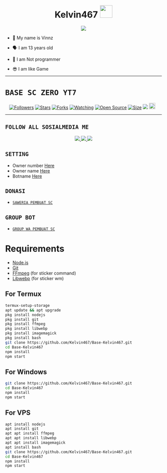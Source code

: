<h1 align="center">Kelvin467 <img src="https://user-images.githubusercontent.com/1303154/88677602-1635ba80-d120-11ea-84d8-d263ba5fc3c0.gif" width="40px" alt=""><br></h1>
<p align="center">
<img src="https://i.ibb.co/YDYS80p/zero.jpg" />
</p>

<p align="center">

- 👼 My name is Vinnz

- 🗣️ I am 13 years old 

- 🔭 I am Not programmer
 
- 😎 I am like Game
</p>

------

# ```BASE SC ZERO YT7```
<p align="center">
<a href="https://github.com/Kelvin467/followers"><img title="Followers" src="https://img.shields.io/github/followers/Kelvin467?color=red&style=flat-square"></a>
<a href="https://github.com/Kelvin467/Base-Kelvin467/stargazers/"><img title="Stars" src="https://img.shields.io/github/stars/Kelvin467/Base-Kelvin467?color=blue&style=flat-square"></a>
<a href="https://github.com/Kelvin467/Base-Kelvin467/network/members"><img title="Forks" src="https://img.shields.io/github/forks/Kelvin467/Base-Kelvin467?color=red&style=flat-square"></a>
<a href="https://github.com/Kelvin467/Base-Kelvin467/watchers"><img title="Watching" src="https://img.shields.io/github/watchers/Kelvin467/Base-Kelvin467?label=Watchers&color=blue&style=flat-square"></a>
<a href="https://github.com/Kelvin467/Base-Kelvin467"><img title="Open Source" src="https://badges.frapsoft.com/os/v2/open-source.svg?v=103"></a>
<a href="https://github.com/Kelvin467/Base-Kelvin467/"><img title="Size" src="https://img.shields.io/github/repo-size/Kelvin467/Base-Kelvin467?style=flat-square&color=green"></a>
<a href="https://hits.seeyoufarm.com"><img src="https://hits.seeyoufarm.com/api/count/incr/badge.svg?url=https%3A%2F%2Fgithub.com%2FZero-YT7%2FBase-Kelvin467&count_bg=%2379C83D&title_bg=%23555555&icon=probot.svg&icon_color=%2300FF6D&title=hits&edge_flat=false"/></a>
<a href="https://github.com/Kelvin467/Base-Kelvin467/graphs/commit-activity"><img height="20" src="https://img.shields.io/badge/Maintained%3F-yes-green.svg"></a>&nbsp;&nbsp;
</p>
<p align='center'>
    </p>

-------

## ```FOLLOW ALL SOSIALMEDIA ME```
<p align="center">
<a href="https://instagram.com/ff.kelvin15"><img src="https://img.shields.io/badge/Instagram-E4405F?style=for-the-badge&logo=instagram&logoColor=white"/> 
<a href="https://wa.me/6281218305935"><img src="https://img.shields.io/badge/WhatsApp-25D366?style=for-the-badge&logo=whatsapp&logoColor=white" />
<a href="https://tiktok.com/@nation570"><img src="https://img.shields.io/badge/Tiktok nation570-black?style=for-the-badge&logo=tiktok&logoColor=ff000000&link=https://tiktok.com/@nation570" /></a>
</p>

## ```SETTING```

- Owner number [Here](https://github.com/Zero-YT7/Base-Kelvin467/blob/master/setting.json#L4)
- Owner name [Here](https://github.com/Zero-YT7/Base-Kelvin467/blob/master/setting.json#L13)
- Botname [Here](https://github.com/Zero-YT7/Base-Kelvin467/blob/master/setting.json#L14)

## ```DONASI```

- [`SAWERIA PEMBUAT SC`](https://saweria.co/ZeroYT7)

## ```GROUP BOT```

- [`GROUP WA PEMBUAT SC`](https://chat.whatsapp.com/BM0HVJKYR2BI8JJUlQO2ue)

# Requirements
* [Node.js](https://nodejs.org/en/)
* [Git](https://git-scm.com/downloads)
* [FFmpeg](https://www.gyan.dev/ffmpeg/builds/) (for sticker command)
* [Libwebp](https://developers.google.com/speed/webp/download) (for sticker wm)

## For Termux
```bash
termux-setup-storage
apt update && apt upgrade
pkg install nodejs
pkg install git 
pkg install ffmpeg
pkg install libwebp 
pkg install imagemagick
pkg install bash
git clone https://github.com/Kelvin467/Base-Kelvin467.git
cd Base-Kelvin467
npm install
npm start
```
## For Windows
```bash
git clone https://github.com/Kelvin467/Base-Kelvin467.git
cd Base-Kelvin467
npm install
npm start
```
## For VPS
```bash
apt install nodejs 
apt install git 
apt apt install ffmpeg 
apt apt install libwebp 
apt apt install imagemagick
apt install bash
git clone https://github.com/Kelvin467/Base-Kelvin467.git
cd Base-Kelvin467
npm install
npm start
```

